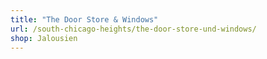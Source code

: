```yaml
---
title: "The Door Store & Windows"
url: /south-chicago-heights/the-door-store-und-windows/
shop: Jalousien
---
```

